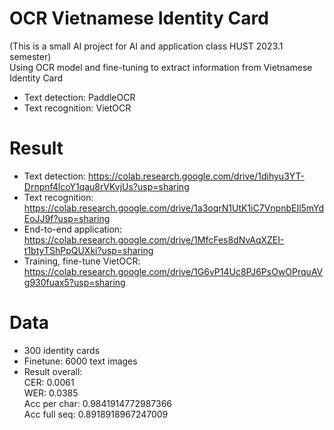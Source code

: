 # OCR Vietnamese Identity Card
(This is a small AI project for AI and application class HUST 2023.1 semester)<br>
Using OCR model and fine-tuning to extract information from Vietnamese Identity Card
- Text detection: PaddleOCR
- Text recognition: VietOCR
# Result
- Text detection: https://colab.research.google.com/drive/1dihyu3YT-Drnpnf4lcoY1qau8rVKvjUs?usp=sharing
- Text recognition: https://colab.research.google.com/drive/1a3oqrN1UtK1iC7VnpnbEIl5mYdEoJJ9f?usp=sharing
- End-to-end application: https://colab.research.google.com/drive/1MfcFes8dNvAqXZEI-t1btyTShPpQUXki?usp=sharing
- Training, fine-tune VietOCR: https://colab.research.google.com/drive/1G6vP14Uc8PJ6PsOwOPrquAVg930fuax5?usp=sharing
# Data
- 300 identity cards
- Finetune: 6000 text images
- Result overall:<br>
    CER: 0.0061<br>
    WER: 0.0385<br>
    Acc per char: 0.9841914772987366<br>
    Acc full seq: 0.8918918967247009<br>
